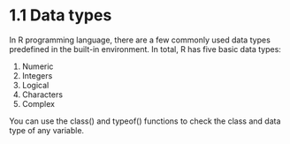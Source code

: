 # 1.1 Data types
In R programming language, there are a few commonly used data types predefined in the built-in environment. In total, R has five basic data types:

1. Numeric
2. Integers
3. Logical
4. Characters
5. Complex

You can use the class() and typeof() functions to check the class and data type of any variable. 
